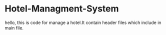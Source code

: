 # Hotel-Managment-System
hello, this is code for manage a hotel.It contain header files which include in main file.
